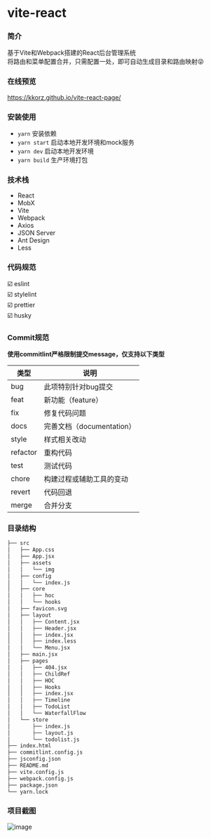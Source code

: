 # vite-react

### 简介
基于Vite和Webpack搭建的React后台管理系统<br />
将路由和菜单配置合并，只需配置一处，即可自动生成目录和路由映射😝

### 在线预览
https://kkorz.github.io/vite-react-page/

### 安装使用
- `yarn` 安装依赖
- `yarn start` 启动本地开发环境和mock服务
- `yarn dev` 启动本地开发环境
- `yarn build` 生产环境打包
### 技术栈
- React
- MobX
- Vite
- Webpack
- Axios
- JSON Server 
- Ant Design 
- Less

### 代码规范
:ballot_box_with_check: eslint
<br />
:ballot_box_with_check: stylelint
<br />
:ballot_box_with_check: prettier
<br />
:ballot_box_with_check: husky

### Commit规范
**使用commitlint严格限制提交message，仅支持以下类型**

|  类型     | 说明  |
|  ----     | ----  |
| bug       | 此项特别针对bug提交 |
| feat      | 新功能（feature） |
| fix       |  修复代码问题 |
| docs      |  完善文档（documentation）|
| style     |  样式相关改动 |
| refactor  |  重构代码 |
| test      |  测试代码 |
| chore     |  构建过程或辅助工具的变动 |
| revert    |  代码回退 |
| merge     |  合并分支 |


### 目录结构
```md
├── src
│   ├── App.css
│   ├── App.jsx
│   ├── assets
│   │   └── img
│   ├── config
│   │   └── index.js
│   ├── core
│   │   ├── hoc
│   │   └── hooks
│   ├── favicon.svg
│   ├── layout
│   │   ├── Content.jsx
│   │   ├── Header.jsx
│   │   ├── index.jsx
│   │   ├── index.less
│   │   └── Menu.jsx
│   ├── main.jsx
│   ├── pages
│   │   ├── 404.jsx
│   │   ├── ChildRef
│   │   ├── HOC
│   │   ├── Hooks
│   │   ├── index.jsx
│   │   ├── Timeline
│   │   ├── TodoList
│   │   └── WaterfallFlow
│   └── store
│       ├── index.js
│       ├── layout.js
│       └── todolist.js
├── index.html
├── commitlint.config.js
├── jsconfig.json
├── README.md
├── vite.config.js
├── webpack.config.js
├── package.json
└── yarn.lock
```

### 项目截图
![image](https://user-images.githubusercontent.com/88693424/129536952-b5e23659-2efd-4143-83b9-6494b2fd7c26.png)

